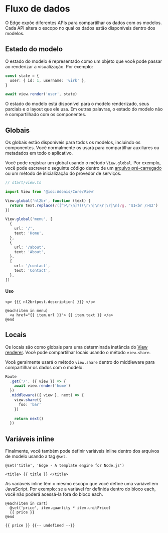 # Fluxo de dados

O Edge expõe diferentes APIs para compartilhar os dados com os modelos. Cada API altera o escopo no qual os dados estão disponíveis dentro dos modelos.

## Estado do modelo

O estado do modelo é representado como um objeto que você pode passar ao renderizar a visualização. Por exemplo:

```ts
const state = {
  user: { id: 1, username: 'virk' },
}

await view.render('user', state)
```

O estado do modelo está disponível para o modelo renderizado, seus parciais e o layout que ele usa. Em outras palavras, o estado do modelo não é compartilhado com os componentes.

## Globais

Os globais estão disponíveis para todos os modelos, incluindo os componentes. Você normalmente os usará para compartilhar auxiliares ou metadados em todo o aplicativo.

Você pode registrar um global usando o método `View.global`. Por exemplo, você pode escrever o seguinte código dentro de um [arquivo pré-carregado](../fundamentals/adonisrc-file.md#preloads) ou um método de inicialização do provedor de serviços.

```ts
// start/view.ts

import View from '@ioc:Adonis/Core/View'

View.global('nl2br', function (text) {
  return text.replace(/([^>\r\n]?)(\r\n|\n\r|\r|\n)/g, '$1<br />$2')
})

View.global('menu', [
  {
    url: '/',
    text: 'Home',
  },
  {
    url: '/about',
    text: 'About',
  },
  {
    url: '/contact',
    text: 'Contact',
  },
])
```

#### Uso

```edge
<p> {{{ nl2br(post.description) }}} </p>

@each(item in menu)
  <a href="{{ item.url }}"> {{ item.text }} </a>
@end
```

## Locais

Os locais são como globais para uma determinada instância do [View renderer](./rendering.md#view-renderer). Você pode compartilhar locais usando o método `view.share`.

Você geralmente usará o método `view.share` dentro do middleware para compartilhar os dados com o modelo.

```ts
Route
  .get('/', ({ view }) => {
    await view.render('home')
  })
  .middleware(({ view }, next) => {
    view.share({
      foo: 'bar'
    })
    
    return next()
  })
```

## Variáveis ​​inline

Finalmente, você também pode definir variáveis ​​inline dentro dos arquivos de modelo usando a tag `@set`.

```edge
@set('title', 'Edge - A template engine for Node.js')

<title> {{ title }} </title>
```

As variáveis ​​inline têm o mesmo escopo que você define uma variável em JavaScript. Por exemplo: se a variável for definida dentro do bloco each, você não poderá acessá-la fora do bloco each.

```edge
@each(item in cart)
  @set('price', item.quantity * item.unitPrice)
  {{ price }}
@end

{{ price }} {{-- undefined --}}
```
